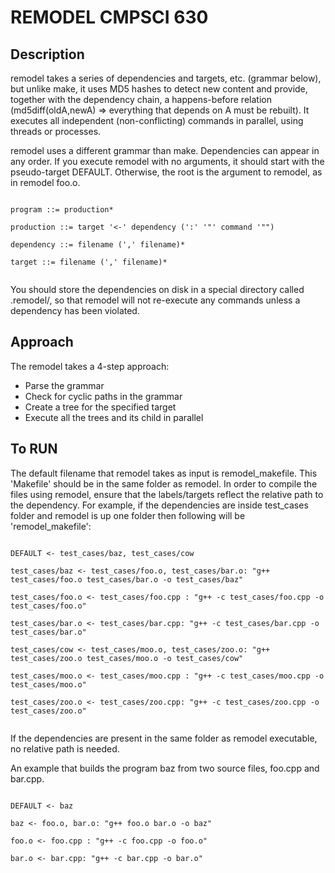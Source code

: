 REMODEL CMPSCI 630
==================
Description
-----------
remodel takes a series of dependencies and targets, etc. (grammar below), but unlike make, it uses MD5 hashes to detect new content and provide, together with the dependency chain, a happens-before relation (md5diff(oldA,newA) => everything that depends on A must be rebuilt). It executes all independent (non-conflicting) commands in parallel, using threads or processes.

remodel uses a different grammar than make. Dependencies can appear in any order. If you execute remodel with no arguments, it should start with the pseudo-target DEFAULT. Otherwise, the root is the argument to remodel, as in remodel foo.o.

<code>
program ::= production* <br/>
production ::= target '<-' dependency (':' '"' command '"") <br/>
dependency ::= filename (',' filename)* <br/>
target ::= filename (',' filename)*<br/>
</code>

You should store the dependencies on disk in a special directory called .remodel/, so that remodel will not re-execute any commands unless a dependency has been violated. 

Approach
--------
The remodel takes a 4-step approach:
  - Parse the grammar
  - Check for cyclic paths in the grammar
  - Create a tree for the specified target
  - Execute all the trees and its child in parallel

To RUN
------
The default filename that remodel takes as input is remodel_makefile. This 'Makefile' should be in the same folder as remodel. In order to compile the files using remodel, ensure that the labels/targets reflect the relative path to the dependency. For example, if the dependencies are inside test_cases folder and remodel is up one folder then following will be 'remodel_makefile':

<code>
DEFAULT <- test_cases/baz, test_cases/cow <br/>
test_cases/baz <- test_cases/foo.o, test_cases/bar.o: "g++ test_cases/foo.o test_cases/bar.o -o test_cases/baz"<br/>
test_cases/foo.o <- test_cases/foo.cpp : "g++ -c test_cases/foo.cpp -o test_cases/foo.o"<br/>
test_cases/bar.o <- test_cases/bar.cpp: "g++ -c test_cases/bar.cpp -o test_cases/bar.o"<br/>
test_cases/cow <- test_cases/moo.o, test_cases/zoo.o: "g++ test_cases/zoo.o test_cases/moo.o -o test_cases/cow"<br/>
test_cases/moo.o <- test_cases/moo.cpp : "g++ -c test_cases/moo.cpp -o test_cases/moo.o"<br/>
test_cases/zoo.o <- test_cases/zoo.cpp: "g++ -c test_cases/zoo.cpp -o test_cases/zoo.o"<br/>
</code>


If the dependencies are present in the same folder as remodel executable, no relative path is needed. 

An example that builds the program baz from two source files, foo.cpp and bar.cpp.

<code>
DEFAULT <- baz <br/>
baz <- foo.o, bar.o: "g++ foo.o bar.o -o baz"<br/>
foo.o <- foo.cpp : "g++ -c foo.cpp -o foo.o"<br/>
bar.o <- bar.cpp: "g++ -c bar.cpp -o bar.o"<br/>
</code>

